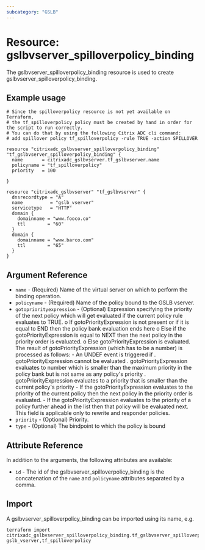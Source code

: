 ```yaml
---
subcategory: "GSLB"
---
```


# Resource: gslbvserver_spilloverpolicy_binding

The gslbvserver_spilloverpolicy_binding resource is used to create gslbvserver_spilloverpolicy_binding.


## Example usage

```hcl
# Since the spilloverpolicy resource is not yet available on Terraform,
# the tf_spilloverpolicy policy must be created by hand in order for the script to run correctly.
# You can do that by using the following Citrix ADC cli command:
# add spillover policy tf_spilloverpolicy -rule TRUE -action SPILLOVER

resource "citrixadc_gslbvserver_spilloverpolicy_binding" "tf_gslbvserver_spilloverpolicy_binding" {
  name       = citrixadc_gslbvserver.tf_gslbvserver.name
  policyname = "tf_spilloverpolicy"
  priority   = 100

}

resource "citrixadc_gslbvserver" "tf_gslbvserver" {
  dnsrecordtype = "A"
  name          = "gslb_vserver"
  servicetype   = "HTTP"
  domain {
    domainname = "www.fooco.co"
    ttl        = "60"
  }
  domain {
    domainname = "www.barco.com"
    ttl        = "65"
  }
}
```


## Argument Reference

* `name` - (Required) Name of the virtual server on which to perform the binding operation.
* `policyname` - (Required) Name of the policy bound to the GSLB vserver.
* `gotopriorityexpression` - (Optional) Expression specifying the priority of the next policy which will get evaluated if the current policy rule evaluates to TRUE. 	o	If gotoPriorityExpression is not present or if it is equal to END then the policy bank evaluation ends here 	o	Else if the gotoPriorityExpression is equal to NEXT then the next policy in the priority order is evaluated. 	o	Else gotoPriorityExpression is evaluated. The result of gotoPriorityExpression (which has to be a number) is processed as follows: 		-	An UNDEF event is triggered if 			.	gotoPriorityExpression cannot be evaluated 			.	gotoPriorityExpression evaluates to number which is smaller than the maximum priority in the policy bank but is not same as any policy's priority 			.	gotoPriorityExpression evaluates to a priority that is smaller than the current policy's priority 		-	If the gotoPriorityExpression evaluates to the priority of the current policy then the next policy in the priority order is evaluated. 		-	If the gotoPriorityExpression evaluates to the priority of a policy further ahead in the list then that policy will be evaluated next. 		This field is applicable only to rewrite and responder policies.
* `priority` - (Optional) Priority.
* `type` - (Optional) The bindpoint to which the policy is bound


## Attribute Reference

In addition to the arguments, the following attributes are available:

* `id` - The id of the gslbvserver_spilloverpolicy_binding is the concatenation of the `name` and `policyname` attributes separated by a comma.


## Import

A gslbvserver_spilloverpolicy_binding can be imported using its name, e.g.

```shell
terraform import citrixadc_gslbvserver_spilloverpolicy_binding.tf_gslbvserver_spilloverpolicy_binding gslb_vserver,tf_spilloverpolicy
```
